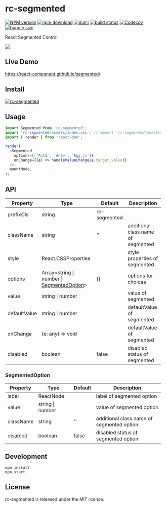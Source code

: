 # rc-segmented

[![NPM version][npm-image]][npm-url] [![npm download][download-image]][download-url] [![dumi](https://img.shields.io/badge/docs%20by-dumi-blue?style=flat-square)](https://github.com/umijs/dumi) [![build status][github-actions-image]][github-actions-url] [![Codecov][codecov-image]][codecov-url][![bundle size][bundlephobia-image]][bundlephobia-url]

[npm-image]: http://img.shields.io/npm/v/rc-segmented.svg?style=flat-square
[npm-url]: http://npmjs.org/package/rc-segmented
[github-actions-image]: https://github.com/react-component/segmented/workflows/CI/badge.svg
[github-actions-url]: https://github.com/react-component/segmented/actions
[codecov-image]: https://img.shields.io/codecov/c/github/react-component/segmented/master.svg?style=flat-square
[codecov-url]: https://codecov.io/gh/react-component/segmented/branch/master/graph/badge.svg
[download-image]: https://img.shields.io/npm/dm/rc-segmented.svg?style=flat-square
[download-url]: https://npmjs.org/package/rc-segmented
[bundlephobia-url]: https://bundlephobia.com/result?p=rc-segmented
[bundlephobia-image]: https://badgen.net/bundlephobia/minzip/rc-segmented

React Segmented Control.

![](https://gw.alipayobjects.com/mdn/rms_50855f/afts/img/A*bmGGQpnWs0oAAAAAAAAAAAAAARQnAQ)

## Live Demo

https://react-component.github.io/segmented/

## Install

[![rc-segmented](https://nodei.co/npm/rc-segmented.png)](https://npmjs.org/package/rc-segmented)

## Usage

```js
import Segmented from 'rc-segmented';
import 'rc-segmented/assets/index.css'; // import 'rc-segmented/asssets/index.less';
import { render } from 'react-dom';

render(
  <Segmented
    options={['Antd', 'Antv', 'Egg.js']}
    onChange={(e) => handleValueChange(e.target.value)}
  />,
  mountNode,
);
```

## API

| Property     | Type                                                           | Default      | Description                        |
| --------- | --------- | --------- | --------- |
| prefixCls    | string                                                         | rc-segmented |                                    |
| className    | string                                                         | ''           | additional class name of segmented |
| style        | React.CSSProperties                                            |              | style properties of segmented      |
| options      | Array<string \| number \| [SegmentedOption](#SegmentedOption)> | []           | options for choices                |
| value        | string \| number                                               |              | value of segmented                 |
| defaultValue | string \| number                                               |              | defaultValue of segmented          |
| onChange     | (e: any) => void                                               |              | defaultValue of segmented          |
| disabled     | boolean                                                        | false        | disabled status of segmented       |

### SegmentedOption

| Property  | Type      | Default | Description                               |
| --------- | --------- | --------- | --------- |
| label     | ReactNode |         | label of segmented option                 |
| value     | string \| number   |  | value of segmented option |
| className | string    | ''      | additional class name of segmented option |
| disabled  | boolean   | false   | disabled status of segmented option       |

## Development

```
npm install
npm start
```

## License

rc-segmented is released under the MIT license.
